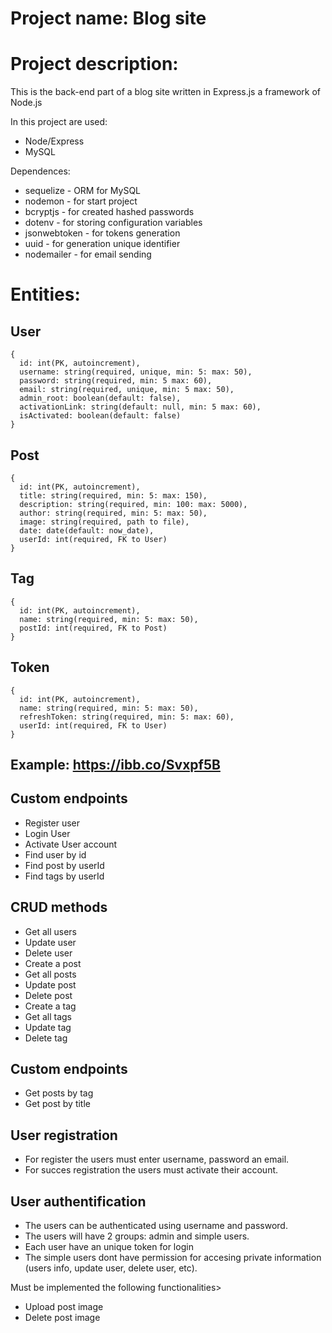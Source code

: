 # Project name: Blog site

# Project description:
This is the back-end part of a blog site written in Express.js a framework of Node.js

In this project are used:
- Node/Express
- MySQL

Dependences:
- sequelize - ORM for MySQL
- nodemon - for start project
- bcryptjs - for created hashed passwords
- dotenv - for storing configuration variables
- jsonwebtoken - for tokens generation
- uuid - for generation unique identifier
- nodemailer - for email sending

# Entities:

## User
```
{
  id: int(PK, autoincrement),
  username: string(required, unique, min: 5: max: 50),
  password: string(required, min: 5 max: 60),
  email: string(required, unique, min: 5 max: 50),
  admin_root: boolean(default: false),
  activationLink: string(default: null, min: 5 max: 60),
  isActivated: boolean(default: false)
}
```
## Post
```
{
  id: int(PK, autoincrement),
  title: string(required, min: 5: max: 150),
  description: string(required, min: 100: max: 5000),
  author: string(required, min: 5: max: 50),
  image: string(required, path to file),
  date: date(default: now_date),
  userId: int(required, FK to User)
}
```
## Tag
```
{
  id: int(PK, autoincrement),
  name: string(required, min: 5: max: 50),
  postId: int(required, FK to Post)
}
```
## Token
```
{
  id: int(PK, autoincrement),
  name: string(required, min: 5: max: 50),
  refreshToken: string(required, min: 5: max: 60),
  userId: int(required, FK to User)
}
```
## Example: https://ibb.co/Svxpf5B

## Custom endpoints
+ Register user
+ Login User
+ Activate User account
+ Find user by id
+ Find post by userId
+ Find tags by userId

## CRUD methods
+ Get all users
+ Update user
+ Delete user
+ Create a post
+ Get all posts
+ Update post
+ Delete post
+ Create a tag
+ Get all tags
+ Update tag
+ Delete tag

## Custom endpoints
+ Get posts by tag
+ Get post by title

## User registration
+ For register the users must enter username, password an email.
+ For succes registration the users must activate their account.

## User authentification
+ The users can be authenticated using username and password.
+ The users will have 2 groups: admin and simple users.
+ Each user have an unique token for login
+ The simple users dont have permission for accesing private information (users info, update user, delete user, etc).

Must be implemented the following functionalities>
+ Upload post image
+ Delete post image
